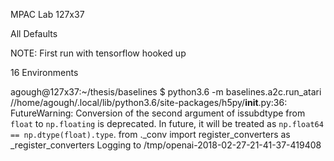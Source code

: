 MPAC Lab 127x37

All Defaults

NOTE: First run with tensorflow hooked up

16 Environments


agough@127x37:~/thesis/baselines $ python3.6 -m baselines.a2c.run_atari
//home/agough/.local/lib/python3.6/site-packages/h5py/__init__.py:36: FutureWarning: Conversion of the second argument of issubdtype from `float` to `np.floating` is deprecated. In future, it will be treated as `np.float64 == np.dtype(float).type`.
  from ._conv import register_converters as _register_converters
Logging to /tmp/openai-2018-02-27-21-41-37-419408
